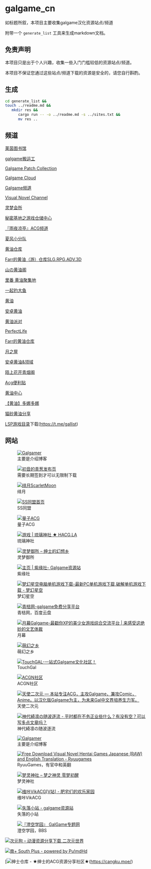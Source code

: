# galgame_cn

如标题所叙，本项目主要收集galgame汉化资源站点/频道

附带一个 `generate_list` 工具来生成markdown文档。

## 免责声明

本项目只是出于个人兴趣，收集一些入门门槛较低的资源站点/频道。

本项目不保证您通过这些站点/频道下载的资源是安全的，请您自行斟酌。

## 生成

```bash
cd generate_list &&
touch ../readme.md &&
   mkdir res &&
      cargo run -- -o ../readme.md -s ../sites.txt &&
      mv res ..
```

## 频道

[莱茵图书馆](https://t.me/RhineLibrary)

[galgame搬运工](https://t.me/gal_porter)

[Galgame Patch Collection](https://t.me/galpatch)

[Galgame Cloud](https://t.me/galgame_in_telegram)

[Galgame频道](https://t.me/Galgamer_channel)

[Visual Novel Channel](https://t.me/erogamecloud)

[灵梦会所](https://t.me/lmys8)

[秘密基地之游戏仓储中心](https://t.me/heiheinon)

[『雨夜凉亭』ACG频道](https://t.me/yuyeweimian)

[夏风小分队](https://t.me/XiafengButter)

[黄油仓库](https://t.me/quzimingyue)

[Farr的黄油（游）仓库SLG.RPG.ADV.3D](https://t.me/farrslgrpg)

[山の黄油阁](https://t.me/HY_QingYan)

[里番 黄油聚集地](https://t.me/lifanhuang)

[一起钓大鱼](https://t.me/dayuyud)

[黄油](https://t.me/acgca)

[安卓黄油](https://t.me/Galgamesisn)

[黄油派对](https://t.me/huangyou_A)

[PerfectLife](https://t.me/PerfectLife_Channel)

[Farr的黄油仓库](https://t.me/farrslgrpg)

[月之屋](https://t.me/newmoonhouse)

[安卓黄油&领域](https://t.me/thomasasat)

[陌上花开青烟阁](https://t.me/HY_QingYan)

[Acg便利贴](https://t.me/Zhzbzx)

[黄油中心](https://t.me/LPS99)

[【黄油】多娜多娜](https://t.me/dohnaduona)

[猫砂黄油分享](https://t.me/catsharkhgame)

[LSP游戏目录](https://t.me/LsplistGame)下载(https://t.me/gallist)



## 网站

<figure class="image">
  <a href="https://galgamer.eu.org">
    <img src="res/d0444cdec08d12f61d70b8c31044e08b.webp" alt="Galgamer"></img>
  </a>
  <figcaption>主要是介绍博客</figcaption>
</figure>


<figure class="image">
  <a href="https://www.xygalgame.com">
    <img src="res/a368d461aa60cede7affa9ada86bdabb.webp" alt="初音的青葱发布页"></img>
  </a>
  <figcaption>需要长期签到才可以无限制下载</figcaption>
</figure>


<figure class="image">
  <a href="https://bbs.kfmax.com/">
    <img src="res/64f0454e9029767adb5ae68caa84921a.webp" alt="绯月ScarletMoon"></img>
  </a>
  <figcaption>绯月</figcaption>
</figure>


<figure class="image">
  <a href="https://sstm.moe/">
    <img src="res/012d766c880eacc8cd6cb4f698862a61.webp" alt="SS同盟首页"></img>
  </a>
  <figcaption>SS同盟</figcaption>
</figure>


<figure class="image">
  <a href="https://lzacg.org/">
    <img src="res/52def5c0828203b948c4e2b7318db193.webp" alt="量子ACG"></img>
  </a>
  <figcaption>量子ACG</figcaption>
</figure>

<figure class="image">
  <a href="https://hacg.meme/wp/category/all/game/">
    <img src="res/b69be616c4f83786efc3faf36acab2ac.webp" alt="游戏 | 琉璃神社 ★ HACG.LA"></img>
  </a>
  <figcaption>琉璃神社</figcaption>
</figure>


<figure class="image">
  <a href="https://blog.reimu.net/">
    <img src="res/da51cdf90485ee7c90ffb613cb911bfe.webp" alt="灵梦御所 – 绅士的幻想乡"></img>
  </a>
  <figcaption>灵梦御所</figcaption>
</figure>


<figure class="image">
  <a href="https://www.galzy.eu.org/">
    <img src="res/3ef4974827e7894f71ea9bc9bf20c2a9.webp" alt="主页 | 紫缘社- Galgame资源站"></img>
  </a>
  <figcaption>紫缘社</figcaption>
</figure>


<figure class="image">
  <a href="https://www.banbaog.com/">
    <img src="res/ec5b7089407143629af1f4e633d941b0.webp" alt="梦幻星空电脑单机游戏下载-最新PC单机游戏下载,破解单机游戏下载 - 梦幻星空"></img>
  </a>
  <figcaption>梦幻星空</figcaption>
</figure>


<figure class="image">
  <a href="https://spare.qingju.org/">
    <img src="res/b3a10995eab4897215ab48370df82a95.webp" alt="青桔网-galgame免费分享平台"></img>
  </a>
  <figcaption>青桔网，百度云盘</figcaption>
</figure>


<figure class="image">
  <a href="https://www.ymgal.games/">
    <img src="res/92465a3a8ecd124c0170edac6ad0443a.webp" alt="月幕Galgame-最戳你XP的美少女游戏综合交流平台 | 来感受这绝妙的文艺体裁"></img>
  </a>
  <figcaption>月幕</figcaption>
</figure>


<figure class="image">
  <a href="https://hmoe.top/">
    <img src="res/f0e5e8251d4b7678ad4bd82cdb02511f.webp" alt="萌幻之乡"></img>
  </a>
  <figcaption>萌幻之乡</figcaption>
</figure>


<figure class="image">
  <a href="https://www.touchgal.com">
    <img src="res/5404300909bbfdc9cbf9c0ac9e9726f1.webp" alt="TouchGAL-一站式Galgame文化社区！"></img>
  </a>
  <figcaption>TouchGal</figcaption>
</figure>


<figure class="image">
  <a href="https://www.acgnsq.com/">
    <img src="res/414d3d342a1f381445df6d966036381b.webp" alt="ACGN社区"></img>
  </a>
  <figcaption>ACGN社区</figcaption>
</figure>


<figure class="image">
  <a href="https://www.tianshie.com">
    <img src="res/a46207b605878b31788c83e4cacb57ca.webp" alt="天使二次元 — 本站专注ACG，主攻Galgame，兼攻Comic，Anime。以汉化版Galgame为主，为未来Gal中文界培养生力军。"></img>
  </a>
  <figcaption>天使二次元</figcaption>
</figure>


<figure class="image">
  <a href="https://moe.best/">
    <img src="res/731d3781a6f594a6caea853df1012531.webp" alt="神代綺凛の随波逐流 - 平时都在不务正业些什么？有没有空？可以写多点文章吗？"></img>
  </a>
  <figcaption>神代綺凛の随波逐流</figcaption>
</figure>


<figure class="image">
  <a href="https://galgamer.eu.org">
    <img src="res/d0444cdec08d12f61d70b8c31044e08b.webp" alt="Galgamer"></img>
  </a>
  <figcaption>主要是介绍博客</figcaption>
</figure>


<figure class="image">
  <a href="https://www.ryuugames.com/">
    <img src="res/98b63ccf7ce07a629a3ff654a0626a05.webp" alt="Free Download Visual Novel Hentai Games Japanese (RAW) and English Translation - Ryuugames"></img>
  </a>
  <figcaption>RyuuGames，有官中和英翻</figcaption>
</figure>


<figure class="image">
  <a href="https://www.mkwgame.com/">
    <img src="res/afac9e68d200d2a878f0758dbce9b4d4.webp" alt="梦灵神社 – 梦之神灵 零梦初醒"></img>
  </a>
  <figcaption>梦灵神社</figcaption>
</figure>


<figure class="image">
  <a href="https://www.vikacg.com/post">
    <img src="res/51699cef745408b068c3329611365456.webp" alt="维咔VikACG[V站] - 肥宅们的欢乐家园"></img>
  </a>
  <figcaption>维咔VikACG</figcaption>
</figure>

<figure class="image">
  <a href="https://shinnku.com/">
    <img src="res/8eaaddd2f65b786478075c8dbeac6ede.webp" alt="失落小站 - galgame资源站"></img>
  </a>
  <figcaption>失落的小站</figcaption>
</figure>

<figure class="image">
  <a href="https://bbs.sumisora.net/">
    <img src="res/4fadefab4e3d7b121ab38f8a6f890600.webp" alt="『澄空学园』 GalGame专题网"></img>
  </a>
  <figcaption>澄空学园，BBS</figcaption>
</figure>

[![次元狗 – 动漫资源分享下载,二次元世界](res/58c0a765b2373cce0460a2bbfdecc933.webp)](https://www.acgndog.com/)

[![南+ South Plus - powered by Pu!mdHd](res/654ff792a09b35c5a828cdcbd4b61f5f.webp)](https://south-plus.org/ )


[![绅士仓库 - ★绅士的ACG资源分享社区★](res/IMG_20250121_125754_045.webp)(https://cangku.moe/)
